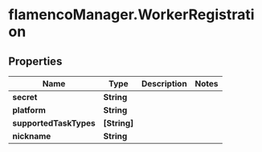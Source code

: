 # flamencoManager.WorkerRegistration

## Properties

Name | Type | Description | Notes
------------ | ------------- | ------------- | -------------
**secret** | **String** |  | 
**platform** | **String** |  | 
**supportedTaskTypes** | **[String]** |  | 
**nickname** | **String** |  | 


